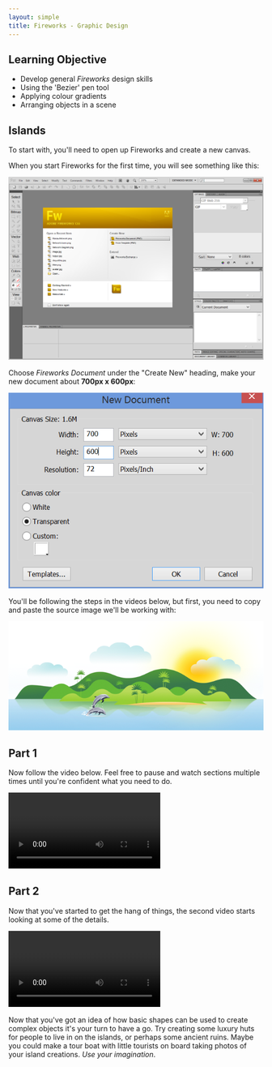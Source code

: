 ```yaml
---
layout: simple
title: Fireworks - Graphic Design
---
```


## Learning Objective

* Develop general *Fireworks* design skills
* Using the 'Bezier' pen tool
* Applying colour gradients
* Arranging objects in a scene

## Islands

To start with, you'll need to open up Fireworks and create a new canvas.

When you start Fireworks for the first time, you will see something like this:

![Fireworks Startup](/resources/gfxdesign/fireworks_1.png)

Choose *Fireworks Document* under the "Create New" heading, make your new document about **700px x 600px**:

![Canvas Size - 700 x 600](/resources/gfxdesign/fireworks_2.png)

You'll be following the steps in the videos below, but first, you need to copy and paste the source image we'll be working with:

![Source Image](/resources/gfxdesign/islands.png)

## Part 1

Now follow the video below. Feel free to pause and watch sections multiple times until you're confident what you need to do.

<video src="/resources/gfxdesign/VectorTutorial_Part1.mp4" controls="true">Your browser doesn't support playing this video</video>

## Part 2

Now that you've started to get the hang of things, the second video starts looking at some of the details.

<video src="/resources/gfxdesign/VectorTutorial_Part2.mp4" controls="true">Your browser doesn't support playing this video</video>

Now that you've got an idea of how basic shapes can be used to create complex objects it's your turn to have a go. Try creating some luxury huts for people to live in on the islands, or perhaps some ancient ruins. Maybe you could make a tour boat with little tourists on board taking photos of your island creations. *Use your imagination*.